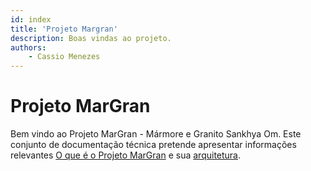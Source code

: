 ```yaml
---
id: index
title: 'Projeto Margran'
description: Boas vindas ao projeto.
authors:
    - Cassio Menezes
---
```

# Projeto MarGran

Bem vindo ao Projeto MarGran - Mármore e Granito Sankhya Om. Este conjunto de documentação técnica pretende apresentar informações relevantes [O que é o Projeto MarGran](./overview/what-is-margran.md) e sua [arquitetura](./overview/architectures-overview.md).
